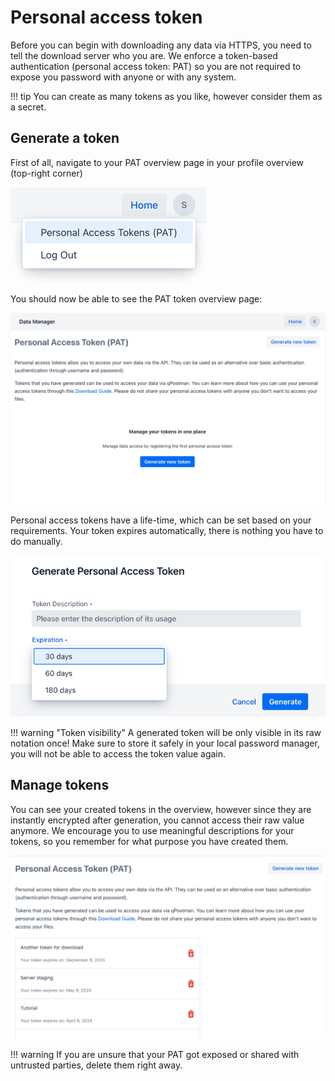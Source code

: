 # Personal access token

Before you can begin with downloading any data via HTTPS, you need to tell the download server
who you are. We enforce a token-based authentication (personal access token: PAT) so you are not
required to expose you password
with anyone or with any system.

!!! tip
    You can create as many tokens as you like, however consider them as a secret.

## Generate a token

First of all, navigate to your PAT overview page in your profile overview (top-right corner)

![profile menu](images/profile_menu.png)

You should now be able to see the PAT token overview page:

![pat overview](images/pat_overview.png)

Personal access tokens have a life-time, which can be set based on your requirements. Your token
expires automatically, there is nothing you have to do manually.

![generate token](images/generate_token.png)

!!! warning "Token visibility"
    A generated token will be only visible in its raw notation once! Make sure to store it safely in
    your local password manager, you will not be able to access the token value again.

## Manage tokens

You can see your created tokens in the overview, however since they are instantly encrypted after generation, 
you cannot access their raw value anymore. We encourage you to use meaningful descriptions for your tokens, 
so you remember for what purpose you have created them.

![token overview](images/token_overview.png)

!!! warning
    If you are unsure that your PAT got exposed or shared with untrusted parties, delete them right
    away.
